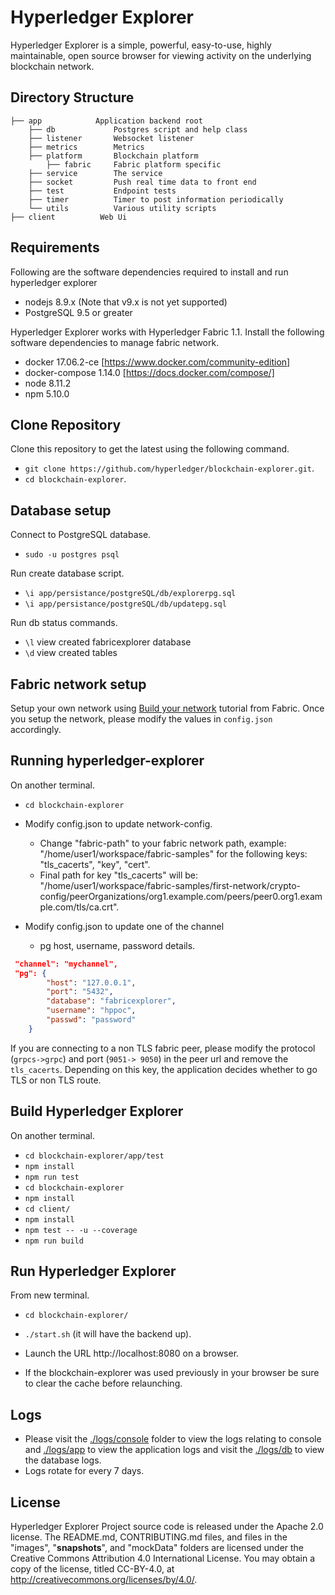 Hyperledger Explorer
=======

Hyperledger Explorer is a simple, powerful, easy-to-use, highly maintainable, open source browser for viewing activity on the underlying blockchain network.

## Directory Structure
```
├── app            Application backend root
	├── db			   Postgres script and help class
	├── listener       Websocket listener
	├── metrics        Metrics
	├── platform       Blockchain platform
	  	├── fabric     Fabric platform specific
	├── service        The service
	├── socket		   Push real time data to front end
	├── test		   Endpoint tests
	├── timer          Timer to post information periodically
	└── utils          Various utility scripts
├── client          Web Ui

```


## Requirements

Following are the software dependencies required to install and run hyperledger explorer
* nodejs 8.9.x (Note that v9.x is not yet supported)
* PostgreSQL 9.5 or greater

Hyperledger Explorer works with Hyperledger Fabric 1.1.  Install the following software dependencies to manage fabric network.
* docker 17.06.2-ce [https://www.docker.com/community-edition]
* docker-compose 1.14.0 [https://docs.docker.com/compose/]
* node 8.11.2
* npm 5.10.0

## Clone Repository

Clone this repository to get the latest using the following command.

- `git clone https://github.com/hyperledger/blockchain-explorer.git`.
- `cd blockchain-explorer`.

## Database setup

Connect to PostgreSQL database.

- `sudo -u postgres psql`

Run create database script.

- `\i app/persistance/postgreSQL/db/explorerpg.sql`
- `\i app/persistance/postgreSQL/db/updatepg.sql`

Run db status commands.

- `\l` view created fabricexplorer database
- `\d` view created tables

## Fabric network setup

 Setup your own network using [Build your network](http://hyperledger-fabric.readthedocs.io/en/latest/build_network.html) tutorial from Fabric. Once you setup the network, please modify the values in `config.json` accordingly.

## Running hyperledger-explorer

On another terminal.

- `cd blockchain-explorer`
- Modify config.json to update network-config.
	- Change "fabric-path" to your fabric network path,
	example: "/home/user1/workspace/fabric-samples" for the following keys: "tls_cacerts", "key", "cert".
	- Final path for key "tls_cacerts" will be:  "/home/user1/workspace/fabric-samples/first-network/crypto-config/peerOrganizations/org1.example.com/peers/peer0.org1.example.com/tls/ca.crt".

- Modify config.json to update one of the channel
	- pg host, username, password details.
```json
 "channel": "mychannel",
 "pg": {
		"host": "127.0.0.1",
		"port": "5432",
		"database": "fabricexplorer",
		"username": "hppoc",
		"passwd": "password"
	}
```

If you are connecting to a non TLS fabric peer, please modify the
protocol (`grpcs->grpc`) and port (`9051-> 9050`) in the peer url and remove the `tls_cacerts`. Depending on this key, the application decides whether to go TLS or non TLS route.

## Build Hyperledger Explorer

On another terminal.

- `cd blockchain-explorer/app/test`
- `npm install`
- `npm run test`
- `cd blockchain-explorer`
- `npm install`
- `cd client/`
- `npm install`
- `npm test -- -u --coverage`
- `npm run build`

## Run Hyperledger Explorer

From new terminal.

- `cd blockchain-explorer/`
- `./start.sh`  (it will have the backend up).
- Launch the URL http://localhost:8080 on a browser.

- If the blockchain-explorer was used previously in your browser be sure to clear the cache before relaunching.

## Logs
- Please visit the [./logs/console]() folder to view the logs relating to console and [./logs/app]() to view the application logs and visit the [./logs/db]() to view the database logs.
- Logs rotate for every 7 days.

## License

Hyperledger Explorer Project source code is released under the Apache 2.0 license. The README.md, CONTRIBUTING.md files, and files in the "images", "__snapshots__", and "mockData" folders are licensed under the Creative Commons Attribution 4.0 International License. You may obtain a copy of the license, titled CC-BY-4.0, at http://creativecommons.org/licenses/by/4.0/.